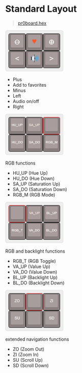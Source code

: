 ﻿# Standard Layout
>[pr0board.hex](kbfirmware/pr0board.hex)

![Layer0](images/layer0.png)

+ Plus
+ Add to favorites
+ Minus
+ Left
+ Audio on/off
+ Right

![Layer1](images/layer1.png)

RGB functions
+ HU_UP (Hue Up)
+ HU_DO (Hue Down)
+ SA_UP (Saturation Up)
+ SA_DO (Saturation Down)
+ RGB_M (RGB Mode)

![Layer2](images/layer2.png)

RGB and backlight functions
+ RGB_T (RGB Toggle)
+ VA_UP (Value Up)
+ VA_DO (Value Down)
+ BL_UP (Backlight Up)
+ BL_DO (Backlight Down)

![Layer3](images/layer3.png)

extended navigation functions
+ ZO (Zoom Out)
+ ZI (Zoom In)
+ SU (Scroll Up)
+ SD (Scroll Down)
